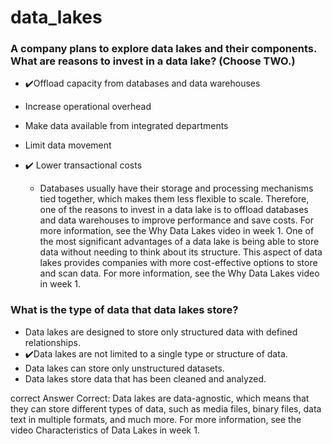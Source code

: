 # data_lakes


 ### A company plans to explore data lakes and their components. What are reasons to invest in a data lake? (Choose TWO.)

* ✔️Offload capacity from databases and data warehouses
* Increase operational overhead
* Make data available from integrated departments
* Limit data movement
* ✔️ Lower transactional costs


  * Databases usually have their storage and processing mechanisms tied together, which makes them less flexible to scale. Therefore, one of the reasons to invest in a data lake is to offload databases and data warehouses to improve performance and save costs. For more information, see the Why Data Lakes video in week 1.
  One of the most significant advantages of a data lake is being able to store data without needing to think about its structure. This aspect of data lakes provides companies with more cost-effective options to store and scan data. For more information, see the Why Data Lakes video in week 1.



### What is the type of data that data lakes store?
* Data lakes are designed to store only structured data with defined relationships.
* ✔️Data lakes are not limited to a single type or structure of data.
* Data lakes can store only unstructured datasets.
* Data lakes store data that has been cleaned and analyzed.

correct
Answer
Correct: Data lakes are data-agnostic, which means that they can store different types of data, such as media files, binary files, data text in multiple formats, and much more. For more information, see the video Characteristics of Data Lakes in week 1.
